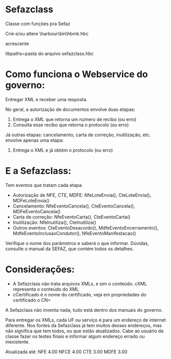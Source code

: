 # Sefazclass

Classe com funções pra Sefaz

Crie e/ou altere \harbour\bin\hbmk.hbc

acrescente

libpaths=pasta do arquivo sefazclass.hbc


# Como funciona o Webservice do governo:

Entregar XML e receber uma resposta.

No geral, a autorização de documentos envolve duas etapas:

1. Entrega o XML que retorna um número de recibo (ou erro)
2. Consulta esse recibo que retorna o protocolo (ou erro)

Já outras etapas: cancelamento, carta de correção, inutilização, etc. envolve apenas uma etapa:

1. Entrega o XML e já obtém o protocolo (ou erro)

# E a Sefazclass:

Tem eventos que tratam cada etapa.

- Autorização de NFE, CTE, MDFE: NfeLoteEnvia(), CteLoteEnvia(), MDFeLoteEnvia()
- Cancelamento:  NfeEventoCancela(), CteEventoCancela(), MDFeEventoCancela()
- Carta de correção: NfeEventoCarta(), CteEventoCarta()
- Inutilização: NfeInutiliza(), CteInutiliza()
- Outros eventos: CteEventoDesacordo(), MdfeEventoEncerramento(), MdfeEventoInclusaoCondutor(), NfeEventoManifestacao()

Verifique o nome dos parâmetros e saberá o que informar.
Dúvidas, consulte o manual da SEFAZ, que contém todos os detalhes.

# Considerações:

- A Sefazclass não trata arquivos XMLs, e sim o conteúdo. cXML representa o conteúdo do XML
- cCertificado é o nome do certificado, veja em propriedades do certificado o CN=

A Sefazclass não inventa nada, tudo está dentro dos manuais do governo.

Para entregar os XMLs, cada UF ou serviço é para um endereço de internet diferente.
Nos fontes da Sefazclass já tem muitos desses endereços, mas não significa que tem todos, ou que estão atualizados.
Cabe ao usuário da classe fazer os testes finais e informar algum endereço errado ou inexistente.

Atualizada até:
NFE 4.00
NFCE 4.00
CTE 3.00
MDFE 3.00
